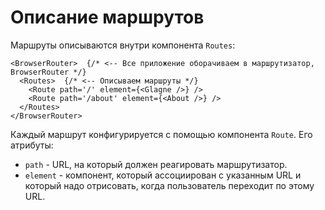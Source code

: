 # Описание маршрутов

Маршруты описываются внутри компонента `Routes`:

```react
<BrowserRouter>  {/* <-- Все приложение оборачиваем в маршрутизатор, BrowserRouter */}
  <Routes>  {/* <-- Описываем маршруты */}
    <Route path='/' element={<Glagne />} />
    <Route path='/about' element={<About />} />
  </Routes>
</BrowserRouter>
```

Каждый маршрут конфигурируется с помощью компонента `Route`. Его атрибуты:

* `path` - URL, на который должен реагировать маршрутизатор.
* `element` - компонент, который ассоциирован с указанным URL и который надо отрисовать, когда пользователь переходит по этому URL.

